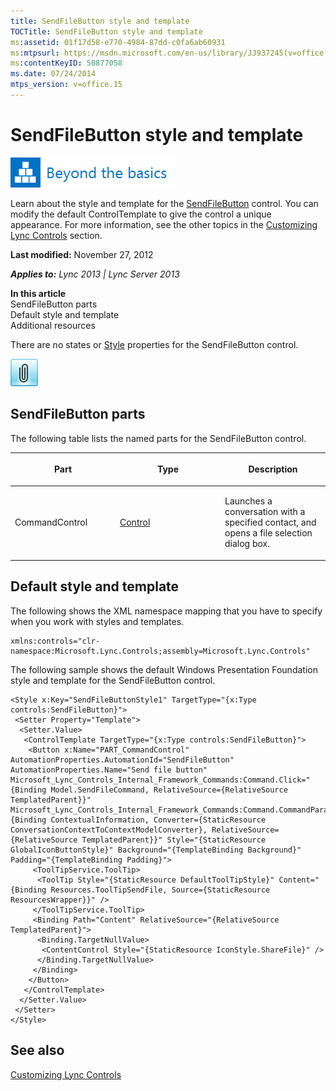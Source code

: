 ```yaml
---
title: SendFileButton style and template
TOCTitle: SendFileButton style and template
ms:assetid: 01f17d58-e770-4984-87dd-c0fa6ab60931
ms:mtpsurl: https://msdn.microsoft.com/en-us/library/JJ937245(v=office.15)
ms:contentKeyID: 50877058
ms.date: 07/24/2014
mtps_version: v=office.15
---
```


# SendFileButton style and template

![Beyond the basics topic](images/JJ937254.mod_icon_beyondbasics_long(Office.15).png "Beyond the basics topic")

Learn about the style and template for the [SendFileButton](https://msdn.microsoft.com/en-us/library/hh347610\(v=office.15\)) control. You can modify the default ControlTemplate to give the control a unique appearance. For more information, see the other topics in the [Customizing Lync Controls](customizing-lync-controls.md) section.

**Last modified:** November 27, 2012

***Applies to:** Lync 2013 | Lync Server 2013*

**In this article**  
SendFileButton parts  
Default style and template  
Additional resources  

There are no states or [Style](http://msdn.microsoft.com/en-us/library/system.windows.style\(vs.95\).aspx) properties for the SendFileButton control.

![SendFileButton Control](images/JJ945566.SendFileButtonControl(Office.15).png "SendFileButton Control")

## SendFileButton parts

The following table lists the named parts for the SendFileButton control.

<table>
<colgroup>
<col style="width: 33%" />
<col style="width: 33%" />
<col style="width: 33%" />
</colgroup>
<thead>
<tr class="header">
<th><p>Part</p></th>
<th><p>Type</p></th>
<th><p>Description</p></th>
</tr>
</thead>
<tbody>
<tr class="odd">
<td><p>CommandControl</p></td>
<td><p><a href="http://msdn.microsoft.com/en-us/library/system.windows.controls.control.aspx">Control</a></p></td>
<td><p>Launches a conversation with a specified contact, and opens a file selection dialog box.</p></td>
</tr>
</tbody>
</table>

## Default style and template

The following shows the XML namespace mapping that you have to specify when you work with styles and templates.

    xmlns:controls="clr-namespace:Microsoft.Lync.Controls;assembly=Microsoft.Lync.Controls"

The following sample shows the default Windows Presentation Foundation style and template for the SendFileButton control.

    <Style x:Key="SendFileButtonStyle1" TargetType="{x:Type controls:SendFileButton}">
     <Setter Property="Template">
      <Setter.Value>
       <ControlTemplate TargetType="{x:Type controls:SendFileButton}">
        <Button x:Name="PART_CommandControl" AutomationProperties.AutomationId="SendFileButton" AutomationProperties.Name="Send file button" Microsoft_Lync_Controls_Internal_Framework_Commands:Command.Click="{Binding Model.SendFileCommand, RelativeSource={RelativeSource TemplatedParent}}" Microsoft_Lync_Controls_Internal_Framework_Commands:Command.CommandParameter="{Binding ContextualInformation, Converter={StaticResource ConversationContextToContextModelConverter}, RelativeSource={RelativeSource TemplatedParent}}" Style="{StaticResource GlobalIconButtonStyle}" Background="{TemplateBinding Background}" Padding="{TemplateBinding Padding}">
         <ToolTipService.ToolTip>
          <ToolTip Style="{StaticResource DefaultToolTipStyle}" Content="{Binding Resources.ToolTipSendFile, Source={StaticResource ResourcesWrapper}}" />
         </ToolTipService.ToolTip>
         <Binding Path="Content" RelativeSource="{RelativeSource TemplatedParent}">
          <Binding.TargetNullValue>
           <ContentControl Style="{StaticResource IconStyle.ShareFile}" />
          </Binding.TargetNullValue>
         </Binding>
        </Button>
       </ControlTemplate>
      </Setter.Value>
     </Setter>
    </Style>

## See also

[Customizing Lync Controls](customizing-lync-controls.md)

